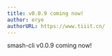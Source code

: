 ```yaml
---
title: v0.0.9 coming now!
author: erye
authorURL: https://www.tiiit.cn/
---
```


smash-cli v0.0.9 coming now!

<!--truncate-->
